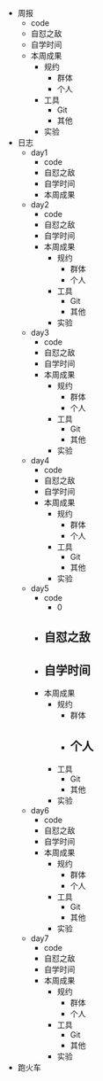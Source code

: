 - 周报
  - code
  - 自怼之敌
  - 自学时间
  - 本周成果
    - 规约
      - 群体
      - 个人
    - 工具
      - Git
      - 其他
    - 实验
- 日志
  - day1
    - code
    - 自怼之敌
    - 自学时间
    - 本周成果
  - day2
    - code
    - 自怼之敌
    - 自学时间
    - 本周成果
      - 规约
        - 群体
        - 个人
      - 工具
        - Git
        - 其他
      - 实验
  - day3
    - code
    - 自怼之敌
    - 自学时间
    - 本周成果
      - 规约
        - 群体
        - 个人
      - 工具
        - Git
        - 其他
      - 实验
  - day4
    - code
    - 自怼之敌
    - 自学时间
    - 本周成果
      - 规约
        - 群体
        - 个人
      - 工具
        - Git
        - 其他
      - 实验
  - day5 
    - code
      - 0
    - 自怼之敌
      - 
    - 自学时间
      - 
    - 本周成果
      - 规约
        - 群体
        - 个人
          - 
      - 工具
        - Git
        - 其他
      - 实验
  - day6
    - code
    - 自怼之敌
    - 自学时间
    - 本周成果
      - 规约
        - 群体
        - 个人
      - 工具
        - Git
        - 其他
      - 实验
  - day7
    - code
    - 自怼之敌
    - 自学时间
    - 本周成果
      - 规约
        - 群体
        - 个人
      - 工具
        - Git
        - 其他
      - 实验
- 跑火车
